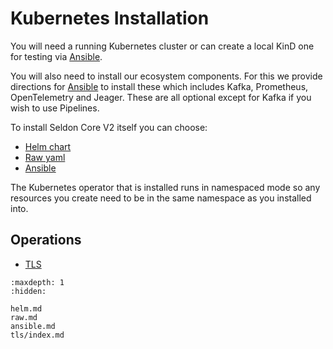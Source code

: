# Kubernetes Installation

You will need a running Kubernetes cluster or can create a local KinD one for testing via [Ansible](ansible.md).

You will also need to install our ecosystem components. For this we provide directions for [Ansible](ansible.md) to install these which includes Kafka, Prometheus, OpenTelemetry and Jeager. These are all optional except for Kafka if you wish to use Pipelines.

To install Seldon Core V2 itself you can choose:

 * [Helm chart](helm.md)
 * [Raw yaml](raw.md)
 * [Ansible](ansible.md)
 
The Kubernetes operator that is installed runs in namespaced mode so any resources you create need to be in the same namespace as you installed into.

## Operations

 * [TLS](tls/index.md)

```{toctree}
:maxdepth: 1
:hidden:

helm.md
raw.md
ansible.md
tls/index.md
```
